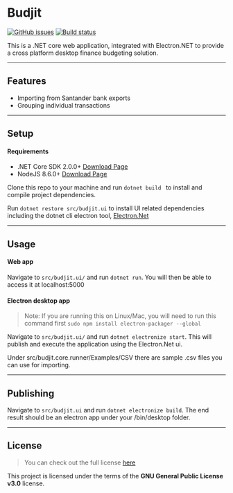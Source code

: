 Budjit
============
[![GitHub issues](https://img.shields.io/github/issues/reecebedding/budjit.svg?style=plastic)](https://github.com/reecebedding/budjit/issues) [![Build status](https://ci.appveyor.com/api/projects/status/f592dnl3x468in6s?svg=true)](https://ci.appveyor.com/project/reecebedding/budjit) 

This is a .NET core web application, integrated with Electron.NET to provide a cross platform desktop finance budgeting solution.

---

## Features
- Importing from Santander bank exports
- Grouping individual transactions

---

## Setup
#### Requirements
- .NET Core SDK 2.0.0+ [Download Page](https://www.microsoft.com/net/download/)
- NodeJS 8.6.0+ [Download Page](https://nodejs.org/en/download/)

Clone this repo to your machine and run `dotnet build ` to install and compile project dependencies.

Run `dotnet restore src/budjit.ui` to install UI related dependencies including the dotnet cli electron tool, [Electron.Net](https://github.com/ElectronNET/Electron.NET)

---

## Usage

#### Web app 
Navigate to `src/budjit.ui/` and run `dotnet run`. You will then be able to access it at localhost:5000
#### Electron desktop app
>Note: If you are running this on Linux/Mac, you will need to run this command first 
`sudo npm install electron-packager --global`

Navigate to `src/budjit.ui/` and run `dotnet electronize start`. This will publish and execute the application using the Electron.Net ui.

Under src/budjit.core.runner/Examples/CSV there are sample .csv files you can use for importing.

---

## Publishing
Navigate to `src/budjit.ui` and run `dotnet electronize build`. The end result should be an electron app under your /bin/desktop folder.

---

## License
> You can check out the full license [here](https://github.com/reecebedding/budjit/blob/master/LICENSE)

This project is licensed under the terms of the **GNU General Public License v3.0** license.
